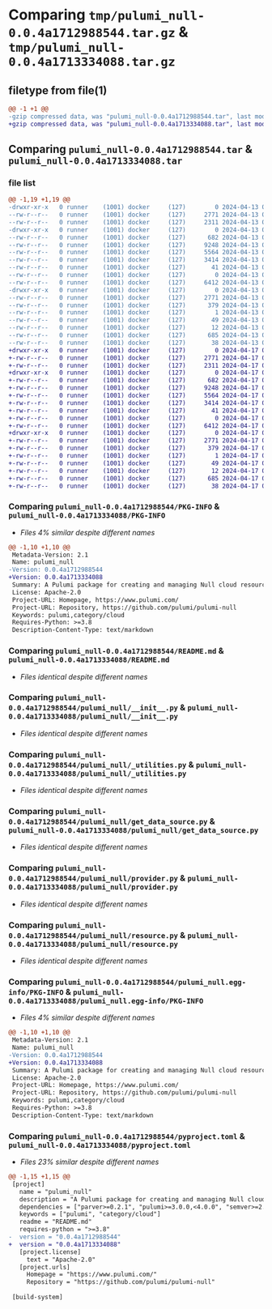 # Comparing `tmp/pulumi_null-0.0.4a1712988544.tar.gz` & `tmp/pulumi_null-0.0.4a1713334088.tar.gz`

## filetype from file(1)

```diff
@@ -1 +1 @@
-gzip compressed data, was "pulumi_null-0.0.4a1712988544.tar", last modified: Sat Apr 13 06:19:11 2024, max compression
+gzip compressed data, was "pulumi_null-0.0.4a1713334088.tar", last modified: Wed Apr 17 06:27:44 2024, max compression
```

## Comparing `pulumi_null-0.0.4a1712988544.tar` & `pulumi_null-0.0.4a1713334088.tar`

### file list

```diff
@@ -1,19 +1,19 @@
-drwxr-xr-x   0 runner    (1001) docker     (127)        0 2024-04-13 06:19:11.713545 pulumi_null-0.0.4a1712988544/
--rw-r--r--   0 runner    (1001) docker     (127)     2771 2024-04-13 06:19:11.713545 pulumi_null-0.0.4a1712988544/PKG-INFO
--rw-r--r--   0 runner    (1001) docker     (127)     2311 2024-04-13 06:19:03.000000 pulumi_null-0.0.4a1712988544/README.md
-drwxr-xr-x   0 runner    (1001) docker     (127)        0 2024-04-13 06:19:11.713545 pulumi_null-0.0.4a1712988544/pulumi_null/
--rw-r--r--   0 runner    (1001) docker     (127)      682 2024-04-13 06:19:03.000000 pulumi_null-0.0.4a1712988544/pulumi_null/__init__.py
--rw-r--r--   0 runner    (1001) docker     (127)     9248 2024-04-13 06:19:03.000000 pulumi_null-0.0.4a1712988544/pulumi_null/_utilities.py
--rw-r--r--   0 runner    (1001) docker     (127)     5564 2024-04-13 06:19:03.000000 pulumi_null-0.0.4a1712988544/pulumi_null/get_data_source.py
--rw-r--r--   0 runner    (1001) docker     (127)     3414 2024-04-13 06:19:03.000000 pulumi_null-0.0.4a1712988544/pulumi_null/provider.py
--rw-r--r--   0 runner    (1001) docker     (127)       41 2024-04-13 06:19:03.000000 pulumi_null-0.0.4a1712988544/pulumi_null/pulumi-plugin.json
--rw-r--r--   0 runner    (1001) docker     (127)        0 2024-04-13 06:19:03.000000 pulumi_null-0.0.4a1712988544/pulumi_null/py.typed
--rw-r--r--   0 runner    (1001) docker     (127)     6412 2024-04-13 06:19:03.000000 pulumi_null-0.0.4a1712988544/pulumi_null/resource.py
-drwxr-xr-x   0 runner    (1001) docker     (127)        0 2024-04-13 06:19:11.713545 pulumi_null-0.0.4a1712988544/pulumi_null.egg-info/
--rw-r--r--   0 runner    (1001) docker     (127)     2771 2024-04-13 06:19:11.000000 pulumi_null-0.0.4a1712988544/pulumi_null.egg-info/PKG-INFO
--rw-r--r--   0 runner    (1001) docker     (127)      379 2024-04-13 06:19:11.000000 pulumi_null-0.0.4a1712988544/pulumi_null.egg-info/SOURCES.txt
--rw-r--r--   0 runner    (1001) docker     (127)        1 2024-04-13 06:19:11.000000 pulumi_null-0.0.4a1712988544/pulumi_null.egg-info/dependency_links.txt
--rw-r--r--   0 runner    (1001) docker     (127)       49 2024-04-13 06:19:11.000000 pulumi_null-0.0.4a1712988544/pulumi_null.egg-info/requires.txt
--rw-r--r--   0 runner    (1001) docker     (127)       12 2024-04-13 06:19:11.000000 pulumi_null-0.0.4a1712988544/pulumi_null.egg-info/top_level.txt
--rw-r--r--   0 runner    (1001) docker     (127)      685 2024-04-13 06:19:03.000000 pulumi_null-0.0.4a1712988544/pyproject.toml
--rw-r--r--   0 runner    (1001) docker     (127)       38 2024-04-13 06:19:11.713545 pulumi_null-0.0.4a1712988544/setup.cfg
+drwxr-xr-x   0 runner    (1001) docker     (127)        0 2024-04-17 06:27:44.087781 pulumi_null-0.0.4a1713334088/
+-rw-r--r--   0 runner    (1001) docker     (127)     2771 2024-04-17 06:27:44.087781 pulumi_null-0.0.4a1713334088/PKG-INFO
+-rw-r--r--   0 runner    (1001) docker     (127)     2311 2024-04-17 06:27:34.000000 pulumi_null-0.0.4a1713334088/README.md
+drwxr-xr-x   0 runner    (1001) docker     (127)        0 2024-04-17 06:27:44.087781 pulumi_null-0.0.4a1713334088/pulumi_null/
+-rw-r--r--   0 runner    (1001) docker     (127)      682 2024-04-17 06:27:34.000000 pulumi_null-0.0.4a1713334088/pulumi_null/__init__.py
+-rw-r--r--   0 runner    (1001) docker     (127)     9248 2024-04-17 06:27:34.000000 pulumi_null-0.0.4a1713334088/pulumi_null/_utilities.py
+-rw-r--r--   0 runner    (1001) docker     (127)     5564 2024-04-17 06:27:34.000000 pulumi_null-0.0.4a1713334088/pulumi_null/get_data_source.py
+-rw-r--r--   0 runner    (1001) docker     (127)     3414 2024-04-17 06:27:34.000000 pulumi_null-0.0.4a1713334088/pulumi_null/provider.py
+-rw-r--r--   0 runner    (1001) docker     (127)       41 2024-04-17 06:27:34.000000 pulumi_null-0.0.4a1713334088/pulumi_null/pulumi-plugin.json
+-rw-r--r--   0 runner    (1001) docker     (127)        0 2024-04-17 06:27:34.000000 pulumi_null-0.0.4a1713334088/pulumi_null/py.typed
+-rw-r--r--   0 runner    (1001) docker     (127)     6412 2024-04-17 06:27:34.000000 pulumi_null-0.0.4a1713334088/pulumi_null/resource.py
+drwxr-xr-x   0 runner    (1001) docker     (127)        0 2024-04-17 06:27:44.087781 pulumi_null-0.0.4a1713334088/pulumi_null.egg-info/
+-rw-r--r--   0 runner    (1001) docker     (127)     2771 2024-04-17 06:27:44.000000 pulumi_null-0.0.4a1713334088/pulumi_null.egg-info/PKG-INFO
+-rw-r--r--   0 runner    (1001) docker     (127)      379 2024-04-17 06:27:44.000000 pulumi_null-0.0.4a1713334088/pulumi_null.egg-info/SOURCES.txt
+-rw-r--r--   0 runner    (1001) docker     (127)        1 2024-04-17 06:27:44.000000 pulumi_null-0.0.4a1713334088/pulumi_null.egg-info/dependency_links.txt
+-rw-r--r--   0 runner    (1001) docker     (127)       49 2024-04-17 06:27:44.000000 pulumi_null-0.0.4a1713334088/pulumi_null.egg-info/requires.txt
+-rw-r--r--   0 runner    (1001) docker     (127)       12 2024-04-17 06:27:44.000000 pulumi_null-0.0.4a1713334088/pulumi_null.egg-info/top_level.txt
+-rw-r--r--   0 runner    (1001) docker     (127)      685 2024-04-17 06:27:34.000000 pulumi_null-0.0.4a1713334088/pyproject.toml
+-rw-r--r--   0 runner    (1001) docker     (127)       38 2024-04-17 06:27:44.087781 pulumi_null-0.0.4a1713334088/setup.cfg
```

### Comparing `pulumi_null-0.0.4a1712988544/PKG-INFO` & `pulumi_null-0.0.4a1713334088/PKG-INFO`

 * *Files 4% similar despite different names*

```diff
@@ -1,10 +1,10 @@
 Metadata-Version: 2.1
 Name: pulumi_null
-Version: 0.0.4a1712988544
+Version: 0.0.4a1713334088
 Summary: A Pulumi package for creating and managing Null cloud resources.
 License: Apache-2.0
 Project-URL: Homepage, https://www.pulumi.com/
 Project-URL: Repository, https://github.com/pulumi/pulumi-null
 Keywords: pulumi,category/cloud
 Requires-Python: >=3.8
 Description-Content-Type: text/markdown
```

### Comparing `pulumi_null-0.0.4a1712988544/README.md` & `pulumi_null-0.0.4a1713334088/README.md`

 * *Files identical despite different names*

### Comparing `pulumi_null-0.0.4a1712988544/pulumi_null/__init__.py` & `pulumi_null-0.0.4a1713334088/pulumi_null/__init__.py`

 * *Files identical despite different names*

### Comparing `pulumi_null-0.0.4a1712988544/pulumi_null/_utilities.py` & `pulumi_null-0.0.4a1713334088/pulumi_null/_utilities.py`

 * *Files identical despite different names*

### Comparing `pulumi_null-0.0.4a1712988544/pulumi_null/get_data_source.py` & `pulumi_null-0.0.4a1713334088/pulumi_null/get_data_source.py`

 * *Files identical despite different names*

### Comparing `pulumi_null-0.0.4a1712988544/pulumi_null/provider.py` & `pulumi_null-0.0.4a1713334088/pulumi_null/provider.py`

 * *Files identical despite different names*

### Comparing `pulumi_null-0.0.4a1712988544/pulumi_null/resource.py` & `pulumi_null-0.0.4a1713334088/pulumi_null/resource.py`

 * *Files identical despite different names*

### Comparing `pulumi_null-0.0.4a1712988544/pulumi_null.egg-info/PKG-INFO` & `pulumi_null-0.0.4a1713334088/pulumi_null.egg-info/PKG-INFO`

 * *Files 4% similar despite different names*

```diff
@@ -1,10 +1,10 @@
 Metadata-Version: 2.1
 Name: pulumi_null
-Version: 0.0.4a1712988544
+Version: 0.0.4a1713334088
 Summary: A Pulumi package for creating and managing Null cloud resources.
 License: Apache-2.0
 Project-URL: Homepage, https://www.pulumi.com/
 Project-URL: Repository, https://github.com/pulumi/pulumi-null
 Keywords: pulumi,category/cloud
 Requires-Python: >=3.8
 Description-Content-Type: text/markdown
```

### Comparing `pulumi_null-0.0.4a1712988544/pyproject.toml` & `pulumi_null-0.0.4a1713334088/pyproject.toml`

 * *Files 23% similar despite different names*

```diff
@@ -1,15 +1,15 @@
 [project]
   name = "pulumi_null"
   description = "A Pulumi package for creating and managing Null cloud resources."
   dependencies = ["parver>=0.2.1", "pulumi>=3.0.0,<4.0.0", "semver>=2.8.1"]
   keywords = ["pulumi", "category/cloud"]
   readme = "README.md"
   requires-python = ">=3.8"
-  version = "0.0.4a1712988544"
+  version = "0.0.4a1713334088"
   [project.license]
     text = "Apache-2.0"
   [project.urls]
     Homepage = "https://www.pulumi.com/"
     Repository = "https://github.com/pulumi/pulumi-null"
 
 [build-system]
```

